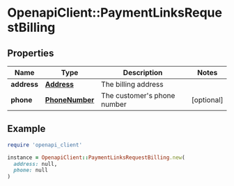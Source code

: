 # OpenapiClient::PaymentLinksRequestBilling

## Properties

| Name | Type | Description | Notes |
| ---- | ---- | ----------- | ----- |
| **address** | [**Address**](Address.md) | The billing address |  |
| **phone** | [**PhoneNumber**](PhoneNumber.md) | The customer&#39;s phone number | [optional] |

## Example

```ruby
require 'openapi_client'

instance = OpenapiClient::PaymentLinksRequestBilling.new(
  address: null,
  phone: null
)
```


